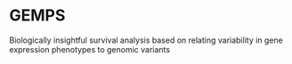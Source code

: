 # GEMPS
Biologically insightful survival analysis based on relating variability in gene expression phenotypes to genomic variants
